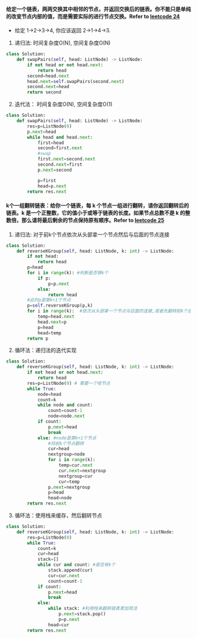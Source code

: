 #### 给定一个链表，两两交换其中相邻的节点，并返回交换后的链表。你不能只是单纯的改变节点内部的值，而是需要实际的进行节点交换。Refer to [leetcode 24](https://leetcode-cn.com/problems/swap-nodes-in-pairs/)
* 给定 1->2->3->4, 你应该返回 2->1->4->3.

1. 递归法: 时间复杂度O(N), 空间复杂度O(N)
```python
class Solution:
    def swapPairs(self, head: ListNode) -> ListNode:
        if not head or not head.next:
            return head
        second=head.next
        head.next=self.swapPairs(second.next)
        second.next=head
        return second
```
2. 迭代法： 时间复杂度O(N), 空间复杂度O(1)
```python
class Solution:
    def swapPairs(self, head: ListNode) -> ListNode:
        res=p=ListNode(0)
        p.next=head
        while head and head.next:
            first=head
            second=first.next
            #swap
            first.next=second.next
            second.next=first
            p.next=second

            p=first
            head=p.next
        return res.next
```
#### k个一组翻转链表：给你一个链表，每 k 个节点一组进行翻转，请你返回翻转后的链表。k 是一个正整数，它的值小于或等于链表的长度。如果节点总数不是 k 的整数倍，那么请将最后剩余的节点保持原有顺序。Refer to [leetcode 25](https://leetcode-cn.com/problems/reverse-nodes-in-k-group/submissions/)
1. 递归法: 对于前k个节点依次从头部拿一个节点然后与后面的节点连接
```python
class Solution:
    def reverseKGroup(self, head: ListNode, k: int) -> ListNode:
        if not head:
            return head
        p=head
        for i in range(k): #判断是否够k个
            if p:
                p=p.next
            else:
                return head
        #此时p是第k+1个节点
        p=self.reverseKGroup(p,k)
        for i in range(k):  #依次从头部拿一个节点与后面的连接,或者先翻转前k个后再进行拼接
            temp=head.next
            head.next=p
            p=head
            head=temp
        return p
```
2. 循环法：递归法的迭代实现
```python
class Solution:
    def reverseKGroup(self, head: ListNode, k: int) -> ListNode:
        if not head or not head.next:
            return head
        res=p=ListNode(0) # 需要一个哑节点
        while True:
            node=head
            count=k
            while node and count:
                count=count-1
                node=node.next
            if count:
                p.next=head
                break
            else: #node是第k+1个节点
                #将前k个节点翻转
                cur=head
                nextgroup=node
                for i in range(k):
                    temp=cur.next
                    cur.next=nextgroup
                    nextgroup=cur
                    cur=temp
                p.next=nextgroup
                p=head
                head=node
        return res.next
```
3. 循环法：使用栈来缓存，然后翻转节点
```python
class Solution:
    def reverseKGroup(self, head: ListNode, k: int) -> ListNode:
        res=p=ListNode(0)
        while True:
            count=k
            cur=head
            stack=[]
            while cur and count: #是否有k个
                stack.append(cur)
                cur=cur.next
                count=count-1
            if count:
                p.next=head
                break
            else:
                while stack: #利用栈来翻转链表更加简洁
                    p.next=stack.pop()
                    p=p.next
                head=cur
        return res.next
```
